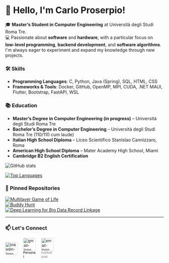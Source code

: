 # 👋 Hello, I'm Carlo Proserpio!

🎓 **Master’s Student in Computer Engineering** at Università degli Studi Roma Tre.  
💻 Passionate about **software** and **hardware**, with a particular focus on **low-level programming**, **backend development**, and **software algorithms**. I'm always eager to experiment and expand my knowledge through new projects.

### 🛠️ **Skills**
- **Programming Languages**: C, Python, Java (Spring), SQL, HTML, CSS
- **Frameworks & Tools**: Docker, GitHub, OpenMP, MPI, CUDA, .NET MAUI, Flutter, Bootstrap, FastAPI, WSL

### 📚 **Education**
- **Master’s Degree in Computer Engineering (in progress)** – Università degli Studi Roma Tre  
- **Bachelor’s Degree in Computer Engineering** – Università degli Studi Roma Tre (110/110 cum laude)  
- **Italian High School Diploma** – Liceo Scientifico Stanislao Cannizzaro, Roma  
- **American High School Diploma** – Mater Academy High School, Miami  
- **Cambridge B2 English Certification**

![GitHub stats](https://github-readme-stats.vercel.app/api?username=Prox747&show_icons=true&theme=synthwave&bg_color=00000000&hide_border=true&hide_title=true&hide_rank=true)

[![Top Languages](https://github-readme-stats.vercel.app/api/top-langs/?username=Prox747&layout=donut&theme=synthwave&hide_border=true)](https://github.com/anuraghazra/github-readme-stats)

### 📂 **Pinned Repositories**

[![Multilayer Game of Life](https://github-readme-stats.vercel.app/api/pin/?username=Xhst&repo=pdc-multilayer-gol&show_owner=true&theme=transparent)](https://github.com/Xhst/pdc-multilayer-gol)  
[![Buddy Hunt](https://github-readme-stats.vercel.app/api/pin/?username=SaverioPiana&repo=ProjApp.App&show_owner=true&theme=transparent)](https://github.com/SaverioPiana/ProjApp.App)  
[![Deep Learning for Big Data Record Linkage](https://github-readme-stats.vercel.app/api/pin/?username=Prox747&repo=linkage-project&show_owner=true&theme=transparent)](https://github.com/Prox747/linkage-project)

---

### 📫 **Let's Connect**
<svg fill="none" viewBox="0 0 600 300" width="600" height="300" xmlns="http://www.w3.org/2000/svg">
  <foreignObject width="100%" height="100%">
    <div xmlns="http://www.w3.org/1999/xhtml">
      <div style="display: flex; align-items: center;">
  <!-- LinkedIn Icon -->
  <div style="margin-right: 20px; display: inline-block;">
    <a href="//www.linkedin.com/in/carlo-proserpio-8318092b9" rel="nofollow">
      <img alt="linkedin-logo" src="https://camo.githubusercontent.com/e9592fd6ea20b888ed3c7621d8c7257835af4f2e7232e92f5db4e9e2e4e91380/68747470733a2f2f6564656e742e6769746875622e696f2f537570657254696e7949636f6e732f696d616765732f7376672f6c696e6b6564696e2e737667" style="width: 48px; border-radius: 10%;">
    </a>
  </div>

  <div style="margin-right: 20px; display: inline-block; text-align: left;">
    <a href="mailto:carloproserpio1@gmail.com" rel="nofollow" style="text-decoration:none;">
      <img alt="gmail-logo" src="https://camo.githubusercontent.com/39e81350f83b315e27ebc7633c5855591a59a6480975735c7d379d91eecbc4cb/68747470733a2f2f6564656e742e6769746875622e696f2f537570657254696e7949636f6e732f696d616765732f7376672f676d61696c2e737667" style="width: 48px; border-radius: 10%;">
    </a>
    <br>
    <span style="font-size: 12px; color: #000; display: inline-block; max-width: 48px; word-wrap: break-word;">Personal</span>
  </div>
  
  <div style="text-align: left; display: inline-block;">
    <a href="mailto:car.proserpio@stud.uniroma3.it" rel="nofollow" style="text-decoration:none;">
      <img alt="email-logo" src="https://camo.githubusercontent.com/103e288a5e9194c4cbbaf416dd7652c1fa89a4b15e11b75a6bc3c8a136c22fcd/68747470733a2f2f6564656e742e6769746875622e696f2f537570657254696e7949636f6e732f696d616765732f7376672f656d61696c2e737667" style="width: 48px; border-radius: 10%;">
    </a>
    <br>
    <span style="font-size: 12px; color: #787878; display: inline-block; max-width: 48px; word-wrap: break-word;">Institutional</span>
  </div>
</div>
    </div>
  </foreignObject>
</svg>



